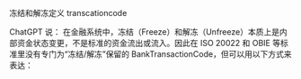 


冻结和解冻定义  transcationcode


ChatGPT 说：
在金融系统中，冻结（Freeze）和解冻（Unfreeze）本质上是内部资金状态变更，不是标准的资金流出或流入。因此在 ISO 20022 和 OBIE 等标准里没有专门为“冻结/解冻”保留的 BankTransactionCode，但可以用以下方式来表达：